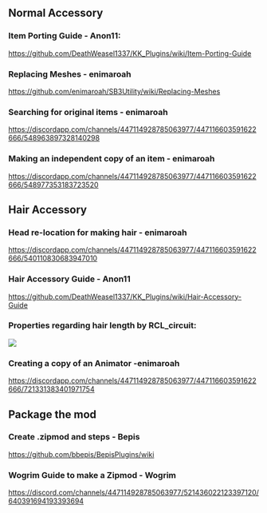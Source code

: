 ## Normal Accessory

### Item Porting Guide - Anon11:

https://github.com/DeathWeasel1337/KK_Plugins/wiki/Item-Porting-Guide

### Replacing Meshes - enimaroah

https://github.com/enimaroah/SB3Utility/wiki/Replacing-Meshes

### Searching for original items - enimaroah

https://discordapp.com/channels/447114928785063977/447116603591622666/548963897328140298

### Making an independent copy of an item - enimaroah

https://discordapp.com/channels/447114928785063977/447116603591622666/548977353183723520

## Hair Accessory

### Head re-location for making hair - enimaroah

https://discordapp.com/channels/447114928785063977/447116603591622666/540110830683947010

### Hair Accessory Guide - Anon11

https://github.com/DeathWeasel1337/KK_Plugins/wiki/Hair-Accessory-Guide

### Properties regarding hair length by RCL_circuit:

![](https://cdn.discordapp.com/attachments/447116603591622666/548934500621484057/kk02241901.png)

###  Creating a copy of an Animator -enimaroah

https://discordapp.com/channels/447114928785063977/447116603591622666/721331383401971754
![]()

## Package the mod

### Create .zipmod and steps - Bepis

https://github.com/bbepis/BepisPlugins/wiki

### Wogrim Guide to make a Zipmod - Wogrim

https://discord.com/channels/447114928785063977/521436022123397120/640391694193393694
